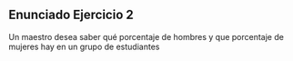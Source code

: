 ## Enunciado Ejercicio 2

Un maestro desea saber qué porcentaje de hombres y que porcentaje de mujeres hay en un grupo de estudiantes
